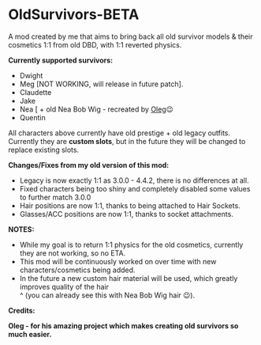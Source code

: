 # OldSurvivors-BETA
A mod created by me that aims to bring back all old survivor models &amp; their cosmetics 1:1 from old DBD, with 1:1 reverted physics.

**Currently supported survivors:**

- Dwight
- Meg [NOT WORKING, will release in future patch].
- Claudette
- Jake
- Nea [ + old Nea Bob Wig - recreated by [Oleg]([url](https://github.com/olshab))😉
- Quentin

All characters above currently have old prestige + old legacy outfits. <br>
Currently they are **custom slots**, but in the future they will be changed to replace existing slots. 

**Changes/Fixes from my old version of this mod:**

- Legacy is now exactly 1:1 as 3.0.0 - 4.4.2, there is no differences at all.
- Fixed characters being too shiny and completely disabled some values to further match 3.0.0
- Hair positions are now 1:1, thanks to being attached to Hair Sockets.
- Glasses/ACC positions are now 1:1, thanks to socket attachments.

**NOTES:**

- While my goal is to return 1:1 physics for the old cosmetics, currently they are not working, so no ETA. <br>
- This mod will be continuously worked on over time with new characters/cosmetics being added. <br>
- In the future a new custom hair material will be used, which greatly improves quality of the hair <br>
^ (you can already see this with Nea Bob Wig hair 😉).

**Credits:**

**Oleg - for his amazing project which makes creating old survivors so much easier.**
